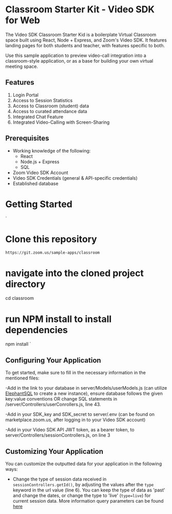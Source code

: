 # Classroom Starter Kit - Video SDK for Web

The Video SDK Classroom Starter Kid is a boilerplate Virtual Classroom space built using React, Node + Express, and Zoom's Video SDK. It features landing pages for both students and teacher, with features specific to both.  

Use this sample application to preview video-call integration into a classroom-style application, or as a base for building your own virtual meeting space. 

## Features 
1. Login Portal 
2. Access to Session Statistics 
3. Access to Classroom (student) data
4. Access to curated attendance data
5. Integrated Chat Feature
6. Integrated Video-Calling with Screen-Sharing

## Prerequisites 
- Working knowledge of the following: 
  - React 
  - Node.js + Express
  - SQL 
- Zoom Video SDK Account 
- Video SDK Credentials (general & API-specific credentials)
- Established database 

# Getting Started

`
# Clone this repository 
`https://git.zoom.us/sample-apps/classroom`

# navigate into the cloned project directory 
cd classroom 

# run NPM install to install dependencies 
npm install 
`

## Configuring Your Application 

To get started, make sure to fill in the necessary information in the mentioned files: 

-Add in the link to your database in server/Models/userModels.js (can utilize [ElephantSQL](https://www.elephantsql.com/) to create a new instance), ensure database follows the given key:value conventions OR change SQL statements in /server/Controllers/userConrollers.js, line 43. 

-Add in your SDK_key and SDK_secret to server/.env (can be found on marketplace.zoom.us, after logging in to your Video SDK account)

-Add in your Video SDK API JWT token, as a bearer token, to server/Controllers/sessionControllers.js, on line 3

## Customizing Your Application 

You can customize the outputted data for your application in the following ways: 
- Change the type of session data received in `sessionControllers.getId()`, by adjusting the values after the `type` keyword in the  url value (line 6). You can keep the type of data as 'past' and change the dates, or change the type to 'live' (`type=live`) for current session data. More information query parameters can be found [here](https://developers.zoom.us/docs/video-sdk/apis/#operation/sessions)


